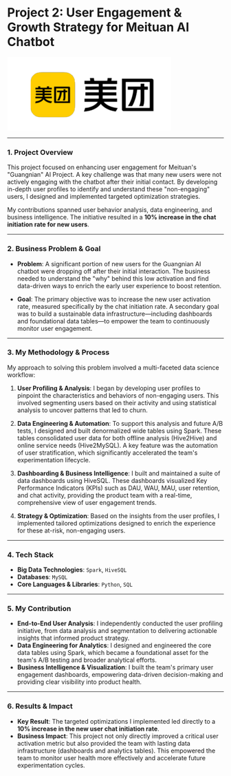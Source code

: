 # Project 2: User Engagement & Growth Strategy for Meituan AI Chatbot

![Project Banner](https://github.com/RainySheena/Meituan-User-Growth-Analysis/blob/main/meituan_logo.png)

---

### 1. Project Overview

This project focused on enhancing user engagement for Meituan's "Guangnian" AI Project. A key challenge was that many new users were not actively engaging with the chatbot after their initial contact. By developing in-depth user profiles to identify and understand these "non-engaging" users, I designed and implemented targeted optimization strategies.

My contributions spanned user behavior analysis, data engineering, and business intelligence. The initiative resulted in a **10% increase in the chat initiation rate for new users**.

---

### 2. Business Problem & Goal

* **Problem**: A significant portion of new users for the Guangnian AI chatbot were dropping off after their initial interaction. The business needed to understand the "why" behind this low activation and find data-driven ways to enrich the early user experience to boost retention.

* **Goal**: The primary objective was to increase the new user activation rate, measured specifically by the chat initiation rate. A secondary goal was to build a sustainable data infrastructure—including dashboards and foundational data tables—to empower the team to continuously monitor user engagement.

---

### 3. My Methodology & Process

My approach to solving this problem involved a multi-faceted data science workflow:

1.  **User Profiling & Analysis**: I began by developing user profiles to pinpoint the characteristics and behaviors of non-engaging users. This involved segmenting users based on their activity and using statistical analysis to uncover patterns that led to churn.

2.  **Data Engineering & Automation**: To support this analysis and future A/B tests, I designed and built denormalized wide tables using Spark. These tables consolidated user data for both offline analysis (Hive2Hive) and online service needs (Hive2MySQL). A key feature was the automation of user stratification, which significantly accelerated the team's experimentation lifecycle.

3.  **Dashboarding & Business Intelligence**: I built and maintained a suite of data dashboards using HiveSQL. These dashboards visualized Key Performance Indicators (KPIs) such as DAU, WAU, MAU, user retention, and chat activity, providing the product team with a real-time, comprehensive view of user engagement trends.

4.  **Strategy & Optimization**: Based on the insights from the user profiles, I implemented tailored optimizations designed to enrich the experience for these at-risk, non-engaging users.

---

### 4. Tech Stack

* **Big Data Technologies**: `Spark`, `HiveSQL`
* **Databases**: `MySQL`
* **Core Languages & Libraries**: `Python`, `SQL`

---

### 5. My Contribution

* **End-to-End User Analysis**: I independently conducted the user profiling initiative, from data analysis and segmentation to delivering actionable insights that informed product strategy.
* **Data Engineering for Analytics**: I designed and engineered the core data tables using Spark, which became a foundational asset for the team's A/B testing and broader analytical efforts.
* **Business Intelligence & Visualization**: I built the team's primary user engagement dashboards, empowering data-driven decision-making and providing clear visibility into product health.

---

### 6. Results & Impact

* **Key Result**: The targeted optimizations I implemented led directly to a **10% increase in the new user chat initiation rate**.
* **Business Impact**: This project not only directly improved a critical user activation metric but also provided the team with lasting data infrastructure (dashboards and analytics tables). This empowered the team to monitor user health more effectively and accelerate future experimentation cycles.
